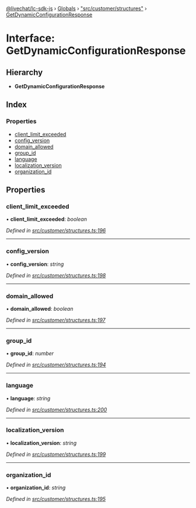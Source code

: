 [@livechat/lc-sdk-js](../README.md) › [Globals](../globals.md) › ["src/customer/structures"](../modules/_src_customer_structures_.md) › [GetDynamicConfigurationResponse](_src_customer_structures_.getdynamicconfigurationresponse.md)

# Interface: GetDynamicConfigurationResponse

## Hierarchy

* **GetDynamicConfigurationResponse**

## Index

### Properties

* [client_limit_exceeded](_src_customer_structures_.getdynamicconfigurationresponse.md#client_limit_exceeded)
* [config_version](_src_customer_structures_.getdynamicconfigurationresponse.md#config_version)
* [domain_allowed](_src_customer_structures_.getdynamicconfigurationresponse.md#domain_allowed)
* [group_id](_src_customer_structures_.getdynamicconfigurationresponse.md#group_id)
* [language](_src_customer_structures_.getdynamicconfigurationresponse.md#language)
* [localization_version](_src_customer_structures_.getdynamicconfigurationresponse.md#localization_version)
* [organization_id](_src_customer_structures_.getdynamicconfigurationresponse.md#organization_id)

## Properties

###  client_limit_exceeded

• **client_limit_exceeded**: *boolean*

*Defined in [src/customer/structures.ts:196](https://github.com/livechat/lc-sdk-js/blob/9364105/src/customer/structures.ts#L196)*

___

###  config_version

• **config_version**: *string*

*Defined in [src/customer/structures.ts:198](https://github.com/livechat/lc-sdk-js/blob/9364105/src/customer/structures.ts#L198)*

___

###  domain_allowed

• **domain_allowed**: *boolean*

*Defined in [src/customer/structures.ts:197](https://github.com/livechat/lc-sdk-js/blob/9364105/src/customer/structures.ts#L197)*

___

###  group_id

• **group_id**: *number*

*Defined in [src/customer/structures.ts:194](https://github.com/livechat/lc-sdk-js/blob/9364105/src/customer/structures.ts#L194)*

___

###  language

• **language**: *string*

*Defined in [src/customer/structures.ts:200](https://github.com/livechat/lc-sdk-js/blob/9364105/src/customer/structures.ts#L200)*

___

###  localization_version

• **localization_version**: *string*

*Defined in [src/customer/structures.ts:199](https://github.com/livechat/lc-sdk-js/blob/9364105/src/customer/structures.ts#L199)*

___

###  organization_id

• **organization_id**: *string*

*Defined in [src/customer/structures.ts:195](https://github.com/livechat/lc-sdk-js/blob/9364105/src/customer/structures.ts#L195)*
